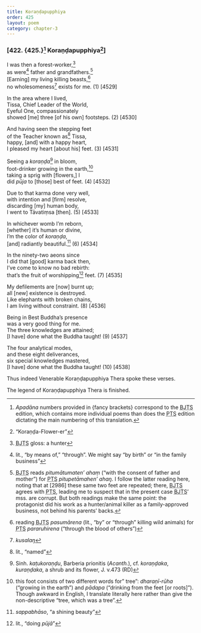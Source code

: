 ```yaml
---
title: Koraṇḍapupphiya
order: 425
layout: poem
category: chapter-3
---
```


### \[422. {425.}[^1] Koraṇḍapupphiya[^2]\]

I was then a forest-worker,[^3]  
as were[^4] father and grandfathers.[^5]  
\[Earning\] my living killing beasts,[^6]  
no wholesomeness[^7] exists for me. (1) \[4529\]

In the area where I lived,  
Tissa, Chief Leader of the World,  
Eyeful One, compassionately  
showed \[me\] three \[of his own\] footsteps. (2) \[4530\]

And having seen the stepping feet  
of the Teacher known as[^8] Tissa,  
happy, \[and\] with a happy heart,  
I pleased my heart \[about his\] feet. (3) \[4531\]

Seeing a *koraṇḍa*[^9] in bloom,  
foot-drinker growing in the earth,[^10]  
taking a sprig with \[flowers,\] I  
did *pūja* to \[those\] best of feet. (4) \[4532\]

Due to that karma done very well,  
with intention and \[firm\] resolve,  
discarding \[my\] human body,  
I went to Tāvatiṃsa \[then\]. (5) \[4533\]

In whichever womb I’m reborn,  
\[whether\] it’s human or divine,  
I’m the color of *koraṇḍa*,  
\[and\] radiantly beautiful.[^11] (6) \[4534\]

In the ninety-two aeons since  
I did that \[good\] karma back then,  
I’ve come to know no bad rebirth:  
that’s the fruit of worshipping[^12] feet. (7) \[4535\]

My defilements are \[now\] burnt up;  
all \[new\] existence is destroyed.  
Like elephants with broken chains,  
I am living without constraint. (8) \[4536\]

Being in Best Buddha’s presence  
was a very good thing for me.  
The three knowledges are attained;  
\[I have\] done what the Buddha taught! (9) \[4537\]

The four analytical modes,  
and these eight deliverances,  
six special knowledges mastered,  
\[I have\] done what the Buddha taught! (10) \[4538\]

Thus indeed Venerable Koraṇḍapupphiya Thera spoke these verses.

The legend of Koraṇḍapupphiya Thera is finished.

[^1]: *Apadāna* numbers provided in {fancy brackets} correspond to the <abbr title="Buddha Jayanthi Tripitaka Series">BJTS</abbr> edition, which contains more individual poems than does the <abbr title="Pali Text Society">PTS</abbr> edition dictating the main numbering of this translation.

[^2]: “Koraṇḍa-Flower-er”

[^3]: <abbr title="Buddha Jayanthi Tripitaka Series">BJTS</abbr> gloss: a hunter

[^4]: lit., “by means of,” “through”. We might say “by birth” or “in the family business”

[^5]: <abbr title="Buddha Jayanthi Tripitaka Series">BJTS</abbr> reads *pitumātumaten’ ahaṃ* (“with the consent of father and mother”) for <abbr title="Pali Text Society">PTS</abbr> *pitupetāmahen’ ahaŋ*. I follow the latter reading here, noting that at \[2986\] these same two feet are repeated; there, <abbr title="Buddha Jayanthi Tripitaka Series">BJTS</abbr> agrees with <abbr title="Pali Text Society">PTS</abbr>, leading me to suspect that in the present case <abbr title="Buddha Jayanthi Tripitaka Series">BJTS</abbr>’ mss. are corrupt. But both readings make the same point: the protagonist did his work as a hunter/animal killer as a family-approved business, not behind his parents’ backs.

[^6]: reading <abbr title="Buddha Jayanthi Tripitaka Series">BJTS</abbr> *pasumārena* (lit., “by” or “through” killing wild animals) for <abbr title="Pali Text Society">PTS</abbr> *pararuhirena* (“through the blood of others”)

[^7]: *kusalaŋ*

[^8]: lit., “named”

[^9]: Sinh. *kaṭukoraṇḍu*, Barberia prionitis (*Acanth.*), cf. *koraṇḍaka*, *kuraṇḍaka*, a shrub and its flower, J. v.473 (RD)

[^10]: this foot consists of two different words for” tree”: *dharaṇī-rūha* (“growing in the earth”) and *pādapa* (“drinking from the feet \[or roots\]”). Though awkward in English, I translate literally here rather than give the non-descriptive “tree, which was a tree”.

[^11]: *sappabhāso*, “a shining beauty”

[^12]: lit., “doing *pūjā*”
